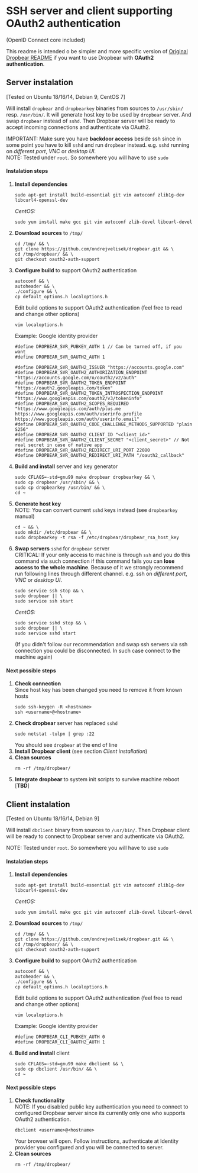 
# SSH server and client supporting OAuth2 authentication
(OpenID Connect core included)

This readme is intended o be simpler and more specific version of 
[Original Dropbear README](README)
if you want to use Dropbear with **OAuth2 authentication**.

## Server instalation
[Tested on Ubuntu 18/16/14, Debian 9, CentOS 7]

Will install `dropbear` and `dropbearkey` binaries from sources to `/usr/sbin/` resp. `/usr/bin/`.
It will generate host key to be used by `dropbear` server. And swap `dropbear` instead of `sshd`.
Then Dropbear server will be ready to accept incoming connections and authenticate via OAuth2.

IMPORTANT: Make sure you have **backdoor access** beside ssh 
since in some point you have to kill `sshd` and run `dropbear` instead.
e.g. `sshd` running on *different port*, *VNC* or *desktop UI*.  
NOTE: Tested under `root`. So somewhere you will have to use `sudo`

#### Instalation steps

1.  **Install dependencies**
	```
	sudo apt-get install build-essential git vim autoconf zlib1g-dev libcurl4-openssl-dev
	```
	*CentOS:*
	```
	sudo yum install make gcc git vim autoconf zlib-devel libcurl-devel
	```
2.  **Download sources** to `/tmp/`
	```
	cd /tmp/ && \
	git clone https://github.com/ondrejvelisek/dropbear.git && \
	cd /tmp/dropbear/ && \
	git checkout oauth2-auth-support
	```
3.  **Configure build** to support OAuth2 authentication
	```
	autoconf && \
	autoheader && \
	./configure && \
	cp default_options.h localoptions.h
	```
	Edit build options to support OAuth2 authentication 
	(feel free to read and change other options)
	```
	vim localoptions.h
	```
	Example: Google identity provider
	```
	#define DROPBEAR_SVR_PUBKEY_AUTH 1 // Can be turned off, if you want
	#define DROPBEAR_SVR_OAUTH2_AUTH 1
	
	#define DROPBEAR_SVR_OAUTH2_ISSUER "https://accounts.google.com"
	#define DROPBEAR_SVR_OAUTH2_AUTHORIZATION_ENDPOINT "https://accounts.google.com/o/oauth2/v2/auth"
	#define DROPBEAR_SVR_OAUTH2_TOKEN_ENDPOINT "https://oauth2.googleapis.com/token"
	#define DROPBEAR_SVR_OAUTH2_TOKEN_INTROSPECTION_ENDPOINT "https://www.googleapis.com/oauth2/v3/tokeninfo"
	#define DROPBEAR_SVR_OAUTH2_SCOPES_REQUIRED "https://www.googleapis.com/auth/plus.me https://www.googleapis.com/auth/userinfo.profile https://www.googleapis.com/auth/userinfo.email"
	#define DROPBEAR_SVR_OAUTH2_CODE_CHALLENGE_METHODS_SUPPORTED "plain S256"
	#define DROPBEAR_SVR_OAUTH2_CLIENT_ID "<client_id>"
	#define DROPBEAR_SVR_OAUTH2_CLIENT_SECRET "<client_secret>" // Not real secret in case of native app
	#define DROPBEAR_SVR_OAUTH2_REDIRECT_URI_PORT 22080
	#define DROPBEAR_SVR_OAUTH2_REDIRECT_URI_PATH "/oauth2_callback"
	```
4.  **Build and install** server and key generator
	```
	sudo CFLAGS=-std=gnu99 make dropbear dropbearkey && \
	sudo cp dropbear /usr/sbin/ && \
	sudo cp dropbearkey /usr/bin/ && \
	cd ~
	```
5.  **Generate host key**  
	NOTE: You can convert current `sshd` keys instead (see `dropbearkey` manual)
	```
	cd ~ && \
	sudo mkdir /etc/dropbear && \
	sudo dropbearkey -t rsa -f /etc/dropbear/dropbear_rsa_host_key
	```
6.  **Swap servers** `sshd` for `dropbear` server  
	CRITICAL: If your only access to machine is through `ssh` and you do this command via such connection
	if this command fails you can **lose access to the whole machine**. Because of it we strongly recommend 
	run following lines through different channel. e.g. ssh on *different port*, *VNC* or *desktop UI*. 
	```
	sudo service ssh stop && \
	sudo dropbear || \
	sudo service ssh start
	```
	*CentOS:*
	```
	sudo service sshd stop && \
	sudo dropbear || \
	sudo service sshd start
	```
	(If you didn't follow our recommendation and swap ssh servers via ssh connection you could be disconnected. 
	In such case connect to the machine again)

#### Next possible steps
1.  **Check connection**  
	Since host key has been changed you need to remove it from known hosts
	```
	sudo ssh-keygen -R <hostname>
	ssh <username>@<hostname>
	```
2.  **Check dropbear** server has replaced `sshd`
	```
	sudo netstat -tulpn | grep :22
	```
	You should see `dropbear` at the end of line
3.  **Install Dropbear client** (see section *Client installation*)
4.  **Clean sources**
	```
	rm -rf /tmp/dropbear/
	```
5.  **Integrate dropbear** to system init scripts to survive machine reboot  
	[**TBD**]


## Client instalation
[Tested on Ubuntu 18/16/14, Debian 9]

Will install `dbclient` binary from sources to `/usr/bin/`.
Then Dropbear client will be ready to connect to Dropbear server and authenticate via OAuth2.

NOTE: Tested under `root`. So somewhere you will have to use `sudo`

#### Instalation steps

1.  **Install dependencies**
	```
	sudo apt-get install build-essential git vim autoconf zlib1g-dev libcurl4-openssl-dev
	```
	*CentOS:*
	```
	sudo yum install make gcc git vim autoconf zlib-devel libcurl-devel
	```
2.  **Download sources** to `/tmp/`
	```
	cd /tmp/ && \
	git clone https://github.com/ondrejvelisek/dropbear.git && \
	cd /tmp/dropbear/ && \
	git checkout oauth2-auth-support
	```
3.  **Configure build** to support OAuth2 authentication
	```
	autoconf && \
	autoheader && \
	./configure && \
	cp default_options.h localoptions.h
	```
	Edit build options to support OAuth2 authentication 
	(feel free to read and change other options)
	```
	vim localoptions.h
	```
	Example: Google identity provider
	```
	#define DROPBEAR_CLI_PUBKEY_AUTH 0 
	#define DROPBEAR_CLI_OAUTH2_AUTH 1 
	```
4.  **Build and install** client
	```
	sudo CFLAGS=-std=gnu99 make dbclient && \
	sudo cp dbclient /usr/bin/ && \
	cd ~
	```

#### Next possible steps
1.  **Check functionality**  
	NOTE: If you disabled public key authentication you need to connect to configured Dropbear server 
	since its currently only one who supports OAuth2 authentication.
    ```
    dbclient <username>@<hostname>
    ```
    Your browser will open. Follow instructions, authenticate at Identity provider you configured
    and you will be connected to server. 
2.  **Clean sources**
    ```
    rm -rf /tmp/dropbear/
    ```